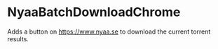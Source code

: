 # NyaaBatchDownloadChrome
Adds a button on https://www.nyaa.se to download the current torrent results.
